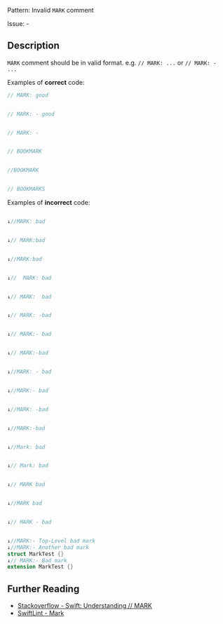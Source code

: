 Pattern: Invalid `MARK` comment

Issue: -

## Description

`MARK` comment should be in valid format. e.g. `// MARK: ...` or `// MARK: - ...`

Examples of **correct** code:
```swift
// MARK: good


// MARK: - good


// MARK: -


// BOOKMARK


//BOOKMARK


// BOOKMARKS

```
Examples of **incorrect** code:
```swift

↓//MARK: bad


↓// MARK:bad


↓//MARK:bad


↓//  MARK: bad


↓// MARK:  bad


↓// MARK: -bad


↓// MARK:- bad


↓// MARK:-bad


↓//MARK: - bad


↓//MARK:- bad


↓//MARK: -bad


↓//MARK:-bad


↓//Mark: bad


↓// Mark: bad


↓// MARK bad


↓//MARK bad


↓// MARK - bad


↓//MARK:- Top-Level bad mark
↓//MARK:- Another bad mark
struct MarkTest {}
↓// MARK:- Bad mark
extension MarkTest {}

```

## Further Reading

* [Stackoverflow - Swift: Understanding // MARK](https://stackoverflow.com/questions/35963128/swift-understanding-mark)
* [SwiftLint - Mark](https://realm.github.io/SwiftLint/mark.html)